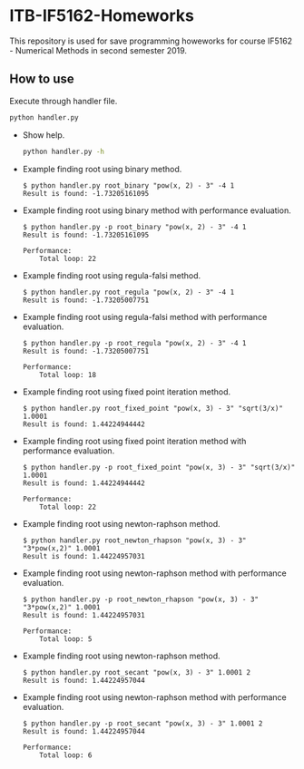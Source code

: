 # ITB-IF5162-Homeworks

This repository is used for save programming howeworks for course IF5162 - Numerical Methods in second semester 2019.

## How to use

Execute through handler file.
```bash
python handler.py
```

- Show help.
  ```bash
  python handler.py -h
  ```

- Example finding root using binary method.
  ```
  $ python handler.py root_binary "pow(x, 2) - 3" -4 1
  Result is found: -1.73205161095
  ```

- Example finding root using binary method with performance evaluation.
  ```
  $ python handler.py -p root_binary "pow(x, 2) - 3" -4 1
  Result is found: -1.73205161095

  Performance:
      Total loop: 22

  ```

- Example finding root using regula-falsi method.
  ```
  $ python handler.py root_regula "pow(x, 2) - 3" -4 1
  Result is found: -1.73205007751
  ```

- Example finding root using regula-falsi method with performance evaluation.
  ```
  $ python handler.py -p root_regula "pow(x, 2) - 3" -4 1
  Result is found: -1.73205007751

  Performance:
      Total loop: 18

  ```

- Example finding root using fixed point iteration method.
  ```
  $ python handler.py root_fixed_point "pow(x, 3) - 3" "sqrt(3/x)" 1.0001
  Result is found: 1.44224944442
  ```

- Example finding root using fixed point iteration method with performance evaluation.
  ```
  $ python handler.py -p root_fixed_point "pow(x, 3) - 3" "sqrt(3/x)" 1.0001
  Result is found: 1.44224944442

  Performance:
      Total loop: 22

  ```

- Example finding root using newton-raphson method.
  ```
  $ python handler.py root_newton_rhapson "pow(x, 3) - 3" "3*pow(x,2)" 1.0001
  Result is found: 1.44224957031
  ```

- Example finding root using newton-raphson method with performance evaluation.
  ```
  $ python handler.py -p root_newton_rhapson "pow(x, 3) - 3" "3*pow(x,2)" 1.0001
  Result is found: 1.44224957031

  Performance:
      Total loop: 5

  ```

- Example finding root using newton-raphson method.
  ```
  $ python handler.py root_secant "pow(x, 3) - 3" 1.0001 2
  Result is found: 1.44224957044
  ```

- Example finding root using newton-raphson method with performance evaluation.
  ```
  $ python handler.py -p root_secant "pow(x, 3) - 3" 1.0001 2
  Result is found: 1.44224957044

  Performance:
      Total loop: 6

  ```

